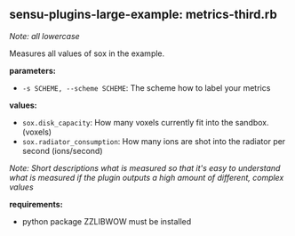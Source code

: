 ## sensu-plugins-large-example: metrics-third.rb

*Note: all lowercase*

Measures all values of sox in the example.

**parameters:**

- `-s SCHEME, --scheme SCHEME`: The scheme how to label your metrics

**values:**

- `sox.disk_capacity`: How many voxels currently fit into the sandbox. (voxels)
- `sox.radiator_consumption`: How many ions are shot into the radiator per second (ions/second)

*Note: Short descriptions what is measured so that it's easy to understand what is measured if the plugin outputs a high amount of different, complex values*

**requirements:**

- python package ZZLIBWOW must be installed
